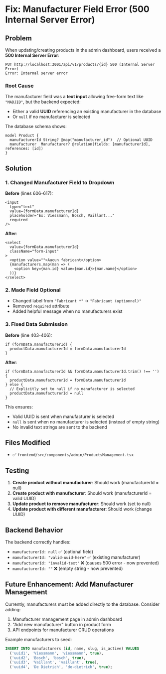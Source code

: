 # Fix: Manufacturer Field Error (500 Internal Server Error)

## Problem
When updating/creating products in the admin dashboard, users received a **500 Internal Server Error**:

```
PUT http://localhost:3001/api/v1/products/{id} 500 (Internal Server Error)
Error: Internal server error
```

### Root Cause
The manufacturer field was a **text input** allowing free-form text like `"MADJID"`, but the backend expected:
- Either a valid **UUID** referencing an existing manufacturer in the database
- Or `null` if no manufacturer is selected

The database schema shows:
```prisma
model Product {
  manufacturerId String? @map("manufacturer_id")  // Optional UUID
  manufacturer  Manufacturer? @relation(fields: [manufacturerId], references: [id])
}
```

## Solution

### 1. Changed Manufacturer Field to Dropdown
**Before** (lines 606-617):
```tsx
<input
  type="text"
  value={formData.manufacturerId}
  placeholder="Ex: Viessmann, Bosch, Vaillant..."
  required
/>
```

**After**:
```tsx
<select
  value={formData.manufacturerId}
  className="form-input"
>
  <option value="">Aucun fabricant</option>
  {manufacturers.map(man => (
    <option key={man.id} value={man.id}>{man.name}</option>
  ))}
</select>
```

### 2. Made Field Optional
- Changed label from `"Fabricant *"` → `"Fabricant (optionnel)"`
- Removed `required` attribute
- Added helpful message when no manufacturers exist

### 3. Fixed Data Submission
**Before** (line 403-406):
```tsx
if (formData.manufacturerId) {
  productData.manufacturerId = formData.manufacturerId
}
```

**After**:
```tsx
if (formData.manufacturerId && formData.manufacturerId.trim() !== '') {
  productData.manufacturerId = formData.manufacturerId
} else {
  // Explicitly set to null if no manufacturer is selected
  productData.manufacturerId = null
}
```

This ensures:
- Valid UUID is sent when manufacturer is selected
- `null` is sent when no manufacturer is selected (instead of empty string)
- No invalid text strings are sent to the backend

## Files Modified
- ✅ `frontend/src/components/admin/ProductsManagement.tsx`

## Testing
1. **Create product without manufacturer**: Should work (manufacturerId = null)
2. **Create product with manufacturer**: Should work (manufacturerId = valid UUID)
3. **Update product to remove manufacturer**: Should work (set to null)
4. **Update product with different manufacturer**: Should work (change UUID)

## Backend Behavior
The backend correctly handles:
- `manufacturerId: null` ✅ (optional field)
- `manufacturerId: "valid-uuid-here"` ✅ (existing manufacturer)
- `manufacturerId: "invalid-text"` ❌ (causes 500 error - now prevented)
- `manufacturerId: ""` ❌ (empty string - now prevented)

## Future Enhancement: Add Manufacturer Management
Currently, manufacturers must be added directly to the database. Consider adding:
1. Manufacturer management page in admin dashboard
2. "Add new manufacturer" button in product form
3. API endpoints for manufacturer CRUD operations

Example manufacturers to seed:
```sql
INSERT INTO manufacturers (id, name, slug, is_active) VALUES
  ('uuid1', 'Viessmann', 'viessmann', true),
  ('uuid2', 'Bosch', 'bosch', true),
  ('uuid3', 'Vaillant', 'vaillant', true),
  ('uuid4', 'De Dietrich', 'de-dietrich', true);
```
